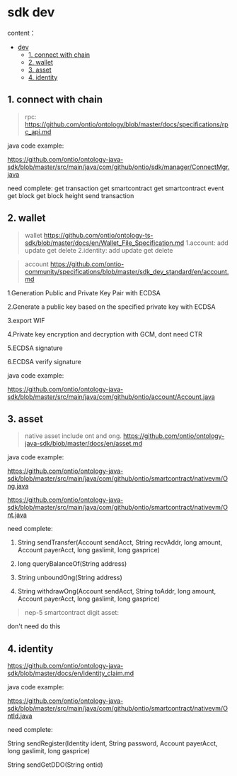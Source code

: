 
# sdk dev



content：
* [dev](#dev)
	* [1. connect with chain](#1-connect-with-chain)
	* [2. wallet](#2-wallet)
	* [3. asset](#3-asset)
	* [4. identity](#3-identity)

## 1. connect with chain

>rpc: https://github.com/ontio/ontology/blob/master/docs/specifications/rpc_api.md


java code example:

https://github.com/ontio/ontology-java-sdk/blob/master/src/main/java/com/github/ontio/sdk/manager/ConnectMgr.java

need complete:
get transaction
get smartcontract
get smartcontract event
get block
get block height
send transaction

## 2. wallet

>wallet https://github.com/ontio/ontology-ts-sdk/blob/master/docs/en/Wallet_File_Specification.md 
1.account: add update get delete
2.identity: add update get delete

>account https://github.com/ontio-community/specifications/blob/master/sdk_dev_standard/en/account.md

1.Generation Public and Private Key Pair with ECDSA

2.Generate a public key based on the specified private key with ECDSA

3.export WIF

4.Private key encryption and decryption with GCM, dont need CTR

5.ECDSA signature

6.ECDSA verify signature

java code example:

https://github.com/ontio/ontology-java-sdk/blob/master/src/main/java/com/github/ontio/account/Account.java

## 3. asset

>native asset include ont and ong.
https://github.com/ontio/ontology-java-sdk/blob/master/docs/en/asset.md

java code example:

https://github.com/ontio/ontology-java-sdk/blob/master/src/main/java/com/github/ontio/smartcontract/nativevm/Ong.java

https://github.com/ontio/ontology-java-sdk/blob/master/src/main/java/com/github/ontio/smartcontract/nativevm/Ont.java

need complete:

1. String sendTransfer(Account sendAcct, String recvAddr, long amount, Account payerAcct, long gaslimit, long gasprice)

2. long queryBalanceOf(String address)

3. String unboundOng(String address)

4. String withdrawOng(Account sendAcct, String toAddr, long amount, Account payerAcct, long gaslimit, long gasprice)

>nep-5 smartcontract digit asset:

don't need do this

## 4. identity

https://github.com/ontio/ontology-java-sdk/blob/master/docs/en/identity_claim.md

java code example:

https://github.com/ontio/ontology-java-sdk/blob/master/src/main/java/com/github/ontio/smartcontract/nativevm/OntId.java

need complete:

String sendRegister(Identity ident, String password, Account payerAcct, long gaslimit, long gasprice) 

String sendGetDDO(String ontid)
